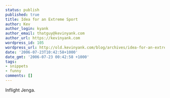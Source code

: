 ```yaml
---
status: publish
published: true
title: Idea for an Extreme Sport
author: Kev
author_login: kyank
author_email: thatguy@kevinyank.com
author_url: https://kevinyank.com
wordpress_id: 105
wordpress_url: http://old.kevinyank.com/blog/archives/idea-for-an-extreme-sport/
date: '2006-07-23T10:42:58+1000'
date_gmt: '2006-07-23 00:42:58 +1000'
tags:
- snippets
- funny
comments: []
---
```

<p>Inflight Jenga.</p>
